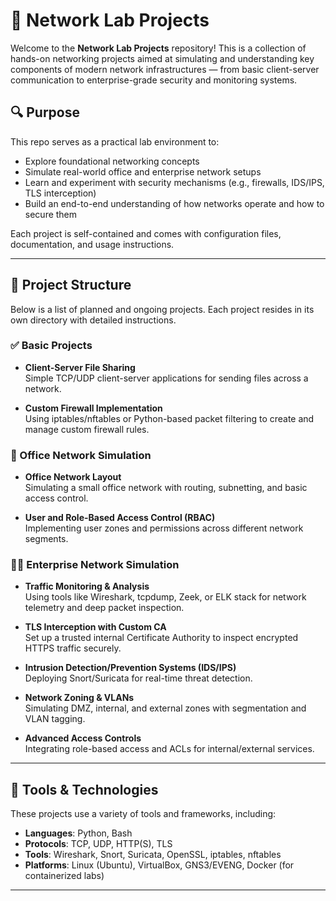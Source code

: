 # 🧪 Network Lab Projects

Welcome to the **Network Lab Projects** repository! This is a collection of hands-on networking projects aimed at simulating and understanding key components of modern network infrastructures — from basic client-server communication to enterprise-grade security and monitoring systems.

## 🔍 Purpose

This repo serves as a practical lab environment to:

- Explore foundational networking concepts
- Simulate real-world office and enterprise network setups
- Learn and experiment with security mechanisms (e.g., firewalls, IDS/IPS, TLS interception)
- Build an end-to-end understanding of how networks operate and how to secure them

Each project is self-contained and comes with configuration files, documentation, and usage instructions.

---

## 📁 Project Structure

Below is a list of planned and ongoing projects. Each project resides in its own directory with detailed instructions.

### ✅ Basic Projects

- **Client-Server File Sharing**  
  Simple TCP/UDP client-server applications for sending files across a network.

- **Custom Firewall Implementation**  
  Using iptables/nftables or Python-based packet filtering to create and manage custom firewall rules.

### 🏢 Office Network Simulation

- **Office Network Layout**  
  Simulating a small office network with routing, subnetting, and basic access control.

- **User and Role-Based Access Control (RBAC)**  
  Implementing user zones and permissions across different network segments.

### 🏢🏢 Enterprise Network Simulation

- **Traffic Monitoring & Analysis**  
  Using tools like Wireshark, tcpdump, Zeek, or ELK stack for network telemetry and deep packet inspection.

- **TLS Interception with Custom CA**  
  Set up a trusted internal Certificate Authority to inspect encrypted HTTPS traffic securely.

- **Intrusion Detection/Prevention Systems (IDS/IPS)**  
  Deploying Snort/Suricata for real-time threat detection.

- **Network Zoning & VLANs**  
  Simulating DMZ, internal, and external zones with segmentation and VLAN tagging.

- **Advanced Access Controls**  
  Integrating role-based access and ACLs for internal/external services.

---

## 🧰 Tools & Technologies

These projects use a variety of tools and frameworks, including:

- **Languages**: Python, Bash
- **Protocols**: TCP, UDP, HTTP(S), TLS
- **Tools**: Wireshark, Snort, Suricata, OpenSSL, iptables, nftables
- **Platforms**: Linux (Ubuntu), VirtualBox, GNS3/EVENG, Docker (for containerized labs)

---
